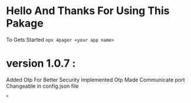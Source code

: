 # Hello And Thanks For Using This Pakage 
   To Gets Started 
 `npx 4pager <your app name>` 
# version 1.0.7 :

Added Otp For Better Security 
Implemented Otp 
Made Communicate port Changeable in config.json file 

"